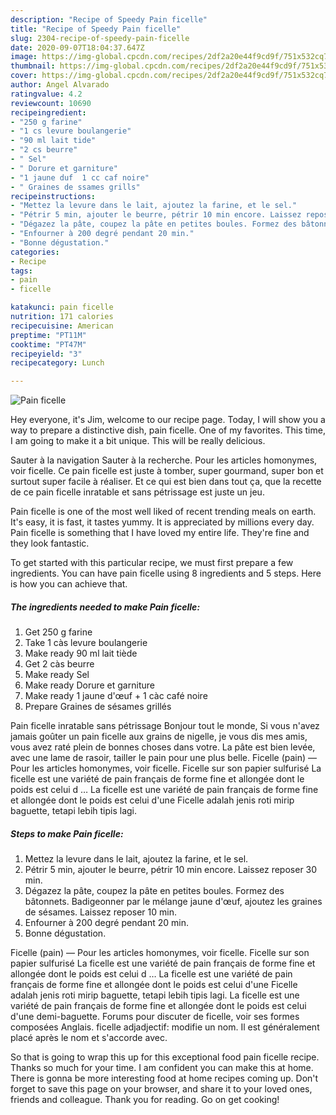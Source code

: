 ```yaml
---
description: "Recipe of Speedy Pain ficelle"
title: "Recipe of Speedy Pain ficelle"
slug: 2304-recipe-of-speedy-pain-ficelle
date: 2020-09-07T18:04:37.647Z
image: https://img-global.cpcdn.com/recipes/2df2a20e44f9cd9f/751x532cq70/pain-ficelle-photo-principale-de-la-recette.jpg
thumbnail: https://img-global.cpcdn.com/recipes/2df2a20e44f9cd9f/751x532cq70/pain-ficelle-photo-principale-de-la-recette.jpg
cover: https://img-global.cpcdn.com/recipes/2df2a20e44f9cd9f/751x532cq70/pain-ficelle-photo-principale-de-la-recette.jpg
author: Angel Alvarado
ratingvalue: 4.2
reviewcount: 10690
recipeingredient:
- "250 g farine"
- "1 cs levure boulangerie"
- "90 ml lait tide"
- "2 cs beurre"
- " Sel"
- " Dorure et garniture"
- "1 jaune duf  1 cc caf noire"
- " Graines de ssames grills"
recipeinstructions:
- "Mettez la levure dans le lait, ajoutez la farine, et le sel."
- "Pétrir 5 min, ajouter le beurre, pétrir 10 min encore. Laissez reposer 30 min."
- "Dégazez la pâte, coupez la pâte en petites boules. Formez des bâtonnets. Badigeonner par le mélange jaune d&#39;œuf, ajoutez les graines de sésames. Laissez reposer 10 min."
- "Enfourner à 200 degré pendant 20 min."
- "Bonne dégustation."
categories:
- Recipe
tags:
- pain
- ficelle

katakunci: pain ficelle 
nutrition: 171 calories
recipecuisine: American
preptime: "PT11M"
cooktime: "PT47M"
recipeyield: "3"
recipecategory: Lunch

---
```



![Pain ficelle](https://img-global.cpcdn.com/recipes/2df2a20e44f9cd9f/751x532cq70/pain-ficelle-photo-principale-de-la-recette.jpg)

Hey everyone, it's Jim, welcome to our recipe page. Today, I will show you a way to prepare a distinctive dish, pain ficelle. One of my favorites. This time, I am going to make it a bit unique. This will be really delicious.

Sauter à la navigation Sauter à la recherche. Pour les articles homonymes, voir ficelle. Ce pain ficelle est juste à tomber, super gourmand, super bon et surtout super facile à réaliser. Et ce qui est bien dans tout ça, que la recette de ce pain ficelle inratable et sans pétrissage est juste un jeu.

Pain ficelle is one of the most well liked of recent trending meals on earth. It's easy, it is fast, it tastes yummy. It is appreciated by millions every day. Pain ficelle is something that I have loved my entire life. They're fine and they look fantastic.


To get started with this particular recipe, we must first prepare a few ingredients. You can have pain ficelle using 8 ingredients and 5 steps. Here is how you can achieve that.

<!--inarticleads1-->

##### The ingredients needed to make Pain ficelle:

1. Get 250 g farine
1. Take 1 càs levure boulangerie
1. Make ready 90 ml lait tiède
1. Get 2 càs beurre
1. Make ready  Sel
1. Make ready  Dorure et garniture
1. Make ready 1 jaune d&#39;œuf + 1 càc café noire
1. Prepare  Graines de sésames grillés


Pain ficelle inratable sans pétrissage Bonjour tout le monde, Si vous n&#39;avez jamais goûter un pain ficelle aux grains de nigelle, je vous dis mes amis, vous avez raté plein de bonnes choses dans votre. La pâte est bien levée, avec une lame de rasoir, tailler le pain pour une plus belle. Ficelle (pain) — Pour les articles homonymes, voir ficelle. Ficelle sur son papier sulfurisé La ficelle est une variété de pain français de forme fine et allongée dont le poids est celui d … La ficelle est une variété de pain français de forme fine et allongée dont le poids est celui d&#39;une Ficelle adalah jenis roti mirip baguette, tetapi lebih tipis lagi. 

<!--inarticleads2-->

##### Steps to make Pain ficelle:

1. Mettez la levure dans le lait, ajoutez la farine, et le sel.
1. Pétrir 5 min, ajouter le beurre, pétrir 10 min encore. Laissez reposer 30 min.
1. Dégazez la pâte, coupez la pâte en petites boules. Formez des bâtonnets. Badigeonner par le mélange jaune d&#39;œuf, ajoutez les graines de sésames. Laissez reposer 10 min.
1. Enfourner à 200 degré pendant 20 min.
1. Bonne dégustation.


Ficelle (pain) — Pour les articles homonymes, voir ficelle. Ficelle sur son papier sulfurisé La ficelle est une variété de pain français de forme fine et allongée dont le poids est celui d … La ficelle est une variété de pain français de forme fine et allongée dont le poids est celui d&#39;une Ficelle adalah jenis roti mirip baguette, tetapi lebih tipis lagi. La ficelle est une variété de pain français de forme fine et allongée dont le poids est celui d&#39;une demi-baguette. Forums pour discuter de ficelle, voir ses formes composées Anglais. ficelle adjadjectif: modifie un nom. Il est généralement placé après le nom et s&#39;accorde avec. 

So that is going to wrap this up for this exceptional food pain ficelle recipe. Thanks so much for your time. I am confident you can make this at home. There is gonna be more interesting food at home recipes coming up. Don't forget to save this page on your browser, and share it to your loved ones, friends and colleague. Thank you for reading. Go on get cooking!
